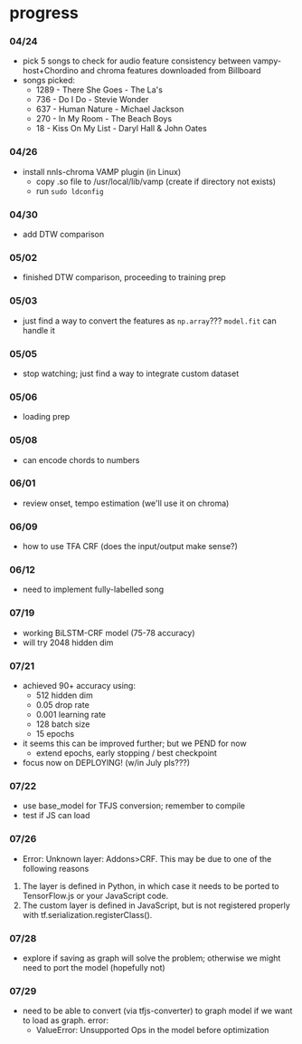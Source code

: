 # progress

### 04/24

- pick 5 songs to check for audio feature consistency between vampy-host+Chordino and chroma features downloaded from Billboard
- songs picked:
	- 1289 - There She Goes - The La's
	- 736 - Do I Do - Stevie Wonder
	- 637 - Human Nature - Michael Jackson
	- 270 - In My Room - The Beach Boys
	- 18 - Kiss On My List - Daryl Hall & John Oates

### 04/26

- install nnls-chroma VAMP plugin (in Linux)
	- copy .so file to /usr/local/lib/vamp (create if directory not exists)
	- run `sudo ldconfig`

### 04/30

- add DTW comparison

### 05/02

- finished DTW comparison, proceeding to training prep

### 05/03

- just find a way to convert the features as `np.array`??? `model.fit` can handle it

### 05/05

- stop watching; just find a way to integrate custom dataset

### 05/06

- loading prep

### 05/08

- can encode chords to numbers

### 06/01

- review onset, tempo estimation (we'll use it on chroma)

### 06/09

- how to use TFA CRF (does the input/output make sense?)

### 06/12

- need to implement fully-labelled song

### 07/19

- working BiLSTM-CRF model (75-78 accuracy)
- will try 2048 hidden dim

### 07/21

- achieved 90+ accuracy using:
	- 512 hidden dim
	- 0.05 drop rate
	- 0.001 learning rate
	- 128 batch size
	- 15 epochs
- it seems this can be improved further; but we PEND for now
	- extend epochs, early stopping / best checkpoint
- focus now on DEPLOYING! (w/in July pls???)

### 07/22

- use base_model for TFJS conversion; remember to compile
- test if JS can load

### 07/26

- Error: Unknown layer: Addons>CRF. This may be due to one of the following reasons
1. The layer is defined in Python, in which case it needs to be ported to TensorFlow.js or your JavaScript code.
2. The custom layer is defined in JavaScript, but is not registered properly with tf.serialization.registerClass().

### 07/28

- explore if saving as graph will solve the problem; otherwise we might need to port the model (hopefully not)

### 07/29

- need to be able to convert (via tfjs-converter) to graph model if we want to load as graph. error:
	- ValueError: Unsupported Ops in the model before optimization
